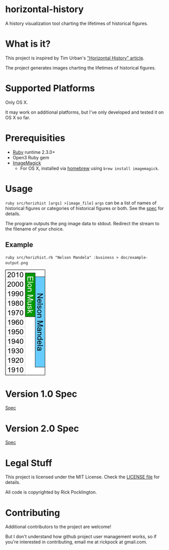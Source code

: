 # horizontal-history
A history visualization tool charting the lifetimes of historical figures.

# What is it?
This project is inspired by Tim Urban's ["Horizontal History" article](http://waitbutwhy.com/2016/01/horizontal-history.html).

The project generates images charting the lifetimes of historical figures.

# Supported Platforms
Only OS X.

It may work on additional platforms, but I've only developed and tested it on OS X so far.

# Prerequisities
* [Ruby](https://www.ruby-lang.org/en/documentation/installation/) runtime 2.3.0+
* Open3 Ruby gem
* [ImageMagick](https://www.imagemagick.org/script/binary-releases.php)
  - For OS X, installed via [homebrew](http://brew.sh/) using `brew install imagemagick`.

# Usage
`ruby src/horizhist [args] >[image_file]`
`args` can be a list of names of historical figures or categories of historical figures or both. See the [spec](https://github.com/rickpock/horizontal-history/blob/master/spec.md) for details.

The program outputs the png image data to stdout. Redirect the stream to the filename of your choice.

## Example
`ruby src/horizhist.rb "Nelson Mandela" :business > doc/example-output.png`

![](https://raw.githubusercontent.com/rickpock/horizontal-history/master/doc/example-output.png)

# Version 1.0 Spec
[Spec](https://github.com/rickpock/horizontal-history/blob/master/spec.md)

# Version 2.0 Spec
[Spec](https://github.com/rickpock/horizontal-history/blob/master/spec2.md)

# Legal Stuff
This project is licensed under the MIT License. Check the [LICENSE file](https://raw.githubusercontent.com/rickpock/horizontal-history/master/LICENSE) for details.

All code is copyrighted by Rick Pocklington.

# Contributing
Additional contributors to the project are welcome!

But I don't understand how github project user management works, so if you're interested in contributing, email me at rickpock at gmail.com.
